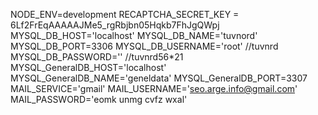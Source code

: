 NODE_ENV=development
RECAPTCHA_SECRET_KEY = 6Lf2FrEqAAAAAJMe5_rgRbjbn05Hqkb7FhJgQWpj
MYSQL_DB_HOST='localhost'
MYSQL_DB_NAME='tuvnord'
MYSQL_DB_PORT=3306
MYSQL_DB_USERNAME='root' //tuvnrd
MYSQL_DB_PASSWORD='' //tuvnrd56*21
MYSQL_GeneralDB_HOST='localhost'
MYSQL_GeneralDB_NAME='geneldata'
MYSQL_GeneralDB_PORT=3307
MAIL_SERVICE='gmail'
MAIL_USERNAME='seo.arge.info@gmail.com'
MAIL_PASSWORD='eomk unmg cvfz wxal'
